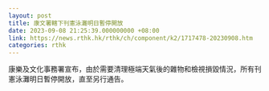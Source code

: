 ```yaml
---
layout: post
title: 康文署轄下刊憲泳灘明日暫停開放
date: 2023-09-08 21:25:39.000000000 +08:00
link: https://news.rthk.hk/rthk/ch/component/k2/1717478-20230908.htm
categories: rthk
---
```


康樂及文化事務署宣布，由於需要清理極端天氣後的雜物和檢視損毀情況，所有刊憲泳灘明日暫停開放，直至另行通告。
